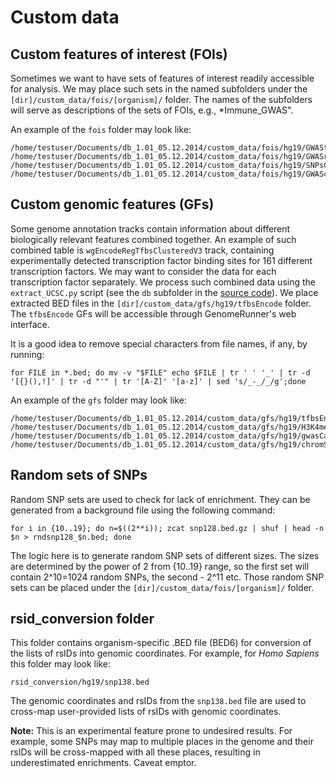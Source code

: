 

Custom data
============

Custom features of interest (FOIs)
-----------------------------

Sometimes we want to have sets of features of interest readily accessible for analysis. We may place such sets in the named subfolders under the `[dir]/custom_data/fois/[organism]/` folder. The names of the subfolders will serve as descriptions of the sets of FOIs, e.g., *Immune_GWAS".

An example of the `fois` folder may look like:

```
/home/testuser/Documents/db_1.01_05.12.2014/custom_data/fois/hg19/GWAStest1/*.bed
/home/testuser/Documents/db_1.01_05.12.2014/custom_data/fois/hg19/GWASrand/*.bed
/home/testuser/Documents/db_1.01_05.12.2014/custom_data/fois/hg19/SNPsCommonRand/*.bed
/home/testuser/Documents/db_1.01_05.12.2014/custom_data/fois/hg19/GWAScatalogFull/*.bed
```

Custom genomic features (GFs)
-----------------------

Some genome annotation tracks contain information about different biologically relevant features combined together. An example of such combined table is `wgEncodeRegTfbsClusteredV3` track, containing experimentally detected transcription factor binding sites for 161 different transcription factors. We may want to consider the data for each transcription factor separately. We process such combined data using the `extract_UCSC.py` script (see the `db` subfolder in the [source code](https://github.com/mdozmorov/genome_runner)). We place extracted BED files in the `[dir]/custom_data/gfs/hg19/tfbsEncode` folder. The `tfbsEncode` GFs will be accessible through GenomeRunner's web interface.

It is a good idea to remove special characters from file names, if any, by running:

```
for FILE in *.bed; do mv -v "$FILE" echo $FILE | tr ' ' '_' | tr -d '[{}(),!]' | tr -d "'" | tr '[A-Z]' '[a-z]' | sed 's/_-_/_/g';done
```

An example of the `gfs` folder may look like:

```
/home/testuser/Documents/db_1.01_05.12.2014/custom_data/gfs/hg19/tfbsEncode/*.bed
/home/testuser/Documents/db_1.01_05.12.2014/custom_data/gfs/hg19/H3K4me3/*.bed
/home/testuser/Documents/db_1.01_05.12.2014/custom_data/gfs/hg19/gwasCatalog/*.bed
/home/testuser/Documents/db_1.01_05.12.2014/custom_data/gfs/hg19/chromStates/*.bed
```

Random sets of SNPs
--------------------
Random SNP sets are used to check for lack of enrichment. They can be generated from a background file using the following command:
```
for i in {10..19}; do n=$((2**i)); zcat snp128.bed.gz | shuf | head -n $n > rndsnp128_$n.bed; done
```

The logic here is to generate random SNP sets of different sizes. The sizes are determined by the power of 2 from {10..19} range, so the first set will contain 2^10=1024 random SNPs, the second - 2^11 etc. Those random SNP sets can be placed under the `[dir]/custom_data/fois/[organism]/` folder.

rsid_conversion folder
-----------------------
This folder contains organism-specific .BED file (BED6) for conversion of the lists of rsIDs into genomic coordinates. For example, for *Homo Sapiens* this folder may look like:
```
rsid_conversion/hg19/snp138.bed
```
The genomic coordinates and rsIDs from the `snp138.bed` file are used to cross-map user-provided lists of rsIDs with genomic coordinates.

**Note:** This is an experimental feature prone to undesired results. For example, some SNPs may map to multiple places in the genome and their rsIDs will be cross-mapped with all these places, resulting in underestimated enrichments. Caveat emptor.
